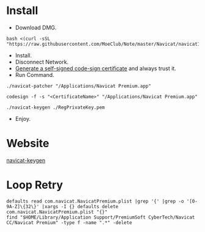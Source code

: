 # Install
- Download DMG.
```
bash <(curl -sSL "https://raw.githubusercontent.com/MoeClub/Note/master/Navicat/navicat121_premium_cs.dmg/download.sh")
```
- Install.
- Disconnect Network.
- [Generate a self-signed code-sign certificate](https://support.apple.com/zh-cn/guide/keychain-access/kyca8916/mac) and always trust it.
- Run Command.
```
./navicat-patcher "/Applications/Navicat Premium.app"

codesign -f -s "<CertificateName>" "/Applications/Navicat Premium.app"

./navicat-keygen ./RegPrivateKey.pem
```
- Enjoy.

# Website
[navicat-keygen](https://notabug.org/doublesine/navicat-keygen)

# Loop Retry
```
defaults read com.navicat.NavicatPremium.plist |grep '{' |grep -o '[0-9A-Z]\{32\}' |xargs -I {} defaults delete com.navicat.NavicatPremium.plist "{}"
find "$HOME/Library/Application Support/PremiumSoft CyberTech/Navicat CC/Navicat Premium" -type f -name ".*" -delete

```
